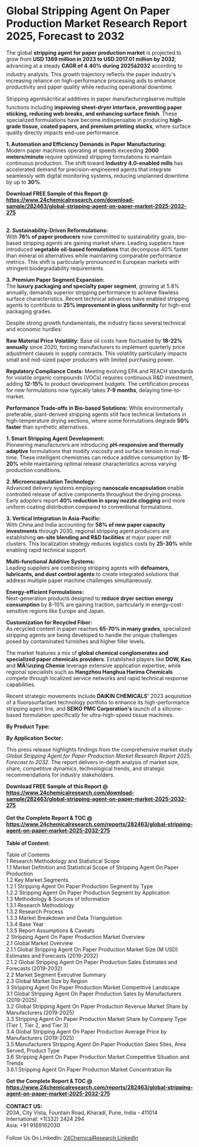 <h1>Global Stripping Agent On Paper Production Market Research Report 2025, Forecast to 2032</h1><p>The global <strong>stripping agent for paper production market</strong> is projected to grow from <strong>USD 1369 million in 2023 to USD 2017.01 million by 2032</strong>, advancing at a steady <strong>CAGR of 4.40% during 2025â2032</strong> according to industry analysts. This growth trajectory reflects the paper industry's increasing reliance on high-performance processing aids to enhance productivity and paper quality while reducing operational downtime.</p><p>Stripping agentsâcritical additives in paper manufacturingâserve multiple functions including <strong>improving sheet-dryer interface, preventing paper sticking, reducing web breaks, and enhancing surface finish</strong>. These specialized formulations have become indispensable in producing <strong>high-grade tissue, coated papers, and premium printing stocks</strong>, where surface quality directly impacts end-use performance.</p><p><strong>1. Automation and Efficiency Demands in Paper Manufacturing:</strong><br>
Modern paper machines operating at speeds exceeding <strong>2000 meters/minute</strong> require optimized stripping formulations to maintain continuous production. The shift toward <strong>Industry 4.0-enabled mills</strong> has accelerated demand for precision-engineered agents that integrate seamlessly with digital monitoring systems, reducing unplanned downtime by up to <strong>30%</strong>.</p><div><b>Download FREE Sample of this Report @ 
            <a href="https://www.24chemicalresearch.com/download-sample/282463/global-stripping-agent-on-paper-market-2025-2032-275">
            https://www.24chemicalresearch.com/download-sample/282463/global-stripping-agent-on-paper-market-2025-2032-275</a></b></div><br><p><strong>2. Sustainability-Driven Reformulations:</strong><br>
With <strong>76% of paper producers</strong> now committed to sustainability goals, bio-based stripping agents are gaining market share. Leading suppliers have introduced <strong>vegetable oil-based formulations</strong> that decompose 40% faster than mineral oil alternatives while maintaining comparable performance metrics. This shift is particularly pronounced in European markets with stringent biodegradability requirements.</p><p><strong>3. Premium Paper Segment Expansion:</strong><br>
The <strong>luxury packaging and specialty paper segment</strong>, growing at 5.8% annually, demands superior stripping performance to achieve flawless surface characteristics. Recent technical advances have enabled stripping agents to contribute to <strong>25% improvement in gloss uniformity</strong> for high-end packaging grades.</p><p>Despite strong growth fundamentals, the industry faces several technical and economic hurdles:</p><p><strong>Raw Material Price Volatility:</strong> Base oil costs have fluctuated by <strong>18-22% annually</strong> since 2020, forcing manufacturers to implement quarterly price adjustment clauses in supply contracts. This volatility particularly impacts small and mid-sized paper producers with limited purchasing power.</p><p><strong>Regulatory Compliance Costs:</strong> Meeting evolving EPA and REACH standards for volatile organic compounds (VOCs) requires continuous R&amp;D investment, adding <strong>12-15%</strong> to product development budgets. The certification process for new formulations now typically takes <strong>7-9 months</strong>, delaying time-to-market.</p><p><strong>Performance Trade-offs in Bio-based Solutions:</strong> While environmentally preferable, plant-derived stripping agents still face technical limitations in high-temperature drying sections, where some formulations degrade <strong>50% faster</strong> than synthetic alternatives.</p><p><strong>1. Smart Stripping Agent Development:</strong><br>
Pioneering manufacturers are introducing <strong>pH-responsive and thermally adaptive</strong> formulations that modify viscosity and surface tension in real-time. These intelligent chemistries can reduce additive consumption by <strong>15-20%</strong> while maintaining optimal release characteristics across varying production conditions.</p><p><strong>2. Microencapsulation Technology:</strong><br>
Advanced delivery systems employing <strong>nanoscale encapsulation</strong> enable controlled release of active components throughout the drying process. Early adopters report <strong>40% reduction in spray nozzle clogging</strong> and more uniform coating distribution compared to conventional formulations.</p><p><strong>3. Vertical Integration in Asia-Pacific:</strong><br>
With China and India accounting for <strong>58% of new paper capacity investments</strong> through 2030, regional stripping agent producers are establishing <strong>on-site blending and R&amp;D facilities</strong> at major paper mill clusters. This localization strategy reduces logistics costs by <strong>25-30%</strong> while enabling rapid technical support.</p><p><strong>Multi-functional Additive Systems:</strong><br>
	Leading suppliers are combining stripping agents with <strong>defoamers, lubricants, and dust control agents</strong> to create integrated solutions that address multiple paper machine challenges simultaneously.</p><p><strong>Energy-efficient Formulations:</strong><br>
	Next-generation products designed to <strong>reduce dryer section energy consumption</strong> by 8-10% are gaining traction, particularly in energy-cost-sensitive regions like Europe and Japan.</p><p><strong>Customization for Recycled Fiber:</strong><br>
	As recycled content in paper reaches <strong>65-70% in many grades</strong>, specialized stripping agents are being developed to handle the unique challenges posed by contaminated furnishes and higher filler levels.</p><p>The market features a mix of <strong>global chemical conglomerates and specialized paper chemicals providers</strong>. Established players like <strong>DOW, Kao</strong>, and <strong>MÃ¼nzing Chemie</strong> leverage extensive application expertise, while regional specialists such as <strong>Hangzhou Hanghua Harima Chemicals</strong> compete through localized service networks and rapid technical response capabilities.</p><p>Recent strategic movements include <strong>DAIKIN CHEMICALS'</strong> 2023 acquisition of a fluorosurfactant technology portfolio to enhance its high-performance stripping agent line, and <strong>SEIKO PMC Corporation's</strong> launch of a silicone-based formulation specifically for ultra-high-speed tissue machines.</p><p><strong>By Product Type:</strong></p><p><strong>By Application Sector:</strong></p><p>This press release highlights findings from the comprehensive market study <em>Global Stripping Agent for Paper Production Market Research Report 2025, Forecast to 2032</em>. The report delivers in-depth analysis of market size, share, competitive dynamics, technological trends, and strategic recommendations for industry stakeholders.</p><div><b>Download FREE Sample of this Report @ 
            <a href="https://www.24chemicalresearch.com/download-sample/282463/global-stripping-agent-on-paper-market-2025-2032-275">
            https://www.24chemicalresearch.com/download-sample/282463/global-stripping-agent-on-paper-market-2025-2032-275</a></b></div><br><div><b>Get the Complete Report & TOC @ 
            <a href="https://www.24chemicalresearch.com/reports/282463/global-stripping-agent-on-paper-market-2025-2032-275">
            https://www.24chemicalresearch.com/reports/282463/global-stripping-agent-on-paper-market-2025-2032-275</a></b></div><br>
            <b>Table of Content:</b><p>Table of Contents<br />
1 Research Methodology and Statistical Scope<br />
1.1 Market Definition and Statistical Scope of Stripping Agent On Paper Production<br />
1.2 Key Market Segments<br />
1.2.1 Stripping Agent On Paper Production Segment by Type<br />
1.2.2 Stripping Agent On Paper Production Segment by Application<br />
1.3 Methodology & Sources of Information<br />
1.3.1 Research Methodology<br />
1.3.2 Research Process<br />
1.3.3 Market Breakdown and Data Triangulation<br />
1.3.4 Base Year<br />
1.3.5 Report Assumptions & Caveats<br />
2 Stripping Agent On Paper Production Market Overview<br />
2.1 Global Market Overview<br />
2.1.1 Global Stripping Agent On Paper Production Market Size (M USD) Estimates and Forecasts (2019-2032)<br />
2.1.2 Global Stripping Agent On Paper Production Sales Estimates and Forecasts (2019-2032)<br />
2.2 Market Segment Executive Summary<br />
2.3 Global Market Size by Region<br />
3 Stripping Agent On Paper Production Market Competitive Landscape<br />
3.1 Global Stripping Agent On Paper Production Sales by Manufacturers (2019-2025)<br />
3.2 Global Stripping Agent On Paper Production Revenue Market Share by Manufacturers (2019-2025)<br />
3.3 Stripping Agent On Paper Production Market Share by Company Type (Tier 1, Tier 2, and Tier 3)<br />
3.4 Global Stripping Agent On Paper Production Average Price by Manufacturers (2019-2025)<br />
3.5 Manufacturers Stripping Agent On Paper Production Sales Sites, Area Served, Product Type<br />
3.6 Stripping Agent On Paper Production Market Competitive Situation and Trends<br />
3.6.1 Stripping Agent On Paper Production Market Concentration Ra</p><div><b>Get the Complete Report & TOC @ 
            <a href="https://www.24chemicalresearch.com/reports/282463/global-stripping-agent-on-paper-market-2025-2032-275">
            https://www.24chemicalresearch.com/reports/282463/global-stripping-agent-on-paper-market-2025-2032-275</a></b></div><br><b>CONTACT US:</b><br>
            203A, City Vista, Fountain Road, Kharadi, Pune, India - 411014<br>
            International: +1(332) 2424 294<br>
            Asia: +91 9169162030 <br><br>
            Follow Us On LinkedIn: <a href="https://www.linkedin.com/company/24chemicalresearch/">24ChemicalResearch LinkedIn</a>